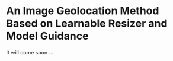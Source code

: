 # An Image Geolocation Method Based on Learnable Resizer and Model Guidance


It will come soon ...

